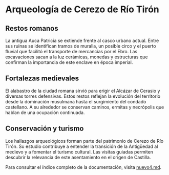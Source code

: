 # Arqueología de Cerezo de Río Tirón

## Restos romanos

La antigua Auca Patricia se extiende frente al casco urbano actual. Entre sus ruinas se identifican tramos de muralla, un posible circo y el puerto fluvial que facilitó el transporte de mercancías por el Ebro. Las excavaciones sacan a la luz cerámicas, monedas y estructuras que confirman la importancia de este enclave en época imperial.

## Fortalezas medievales

El alabastro de la ciudad romana sirvió para erigir el Alcázar de Cerasio y diversas torres defensivas. Estos restos reflejan la evolución del territorio desde la dominación musulmana hasta el surgimiento del condado castellano. A su alrededor se conservan caminos, ermitas y necrópolis que hablan de una ocupación continuada.

## Conservación y turismo

Los hallazgos arqueológicos forman parte del patrimonio de Cerezo de Río Tirón. Su estudio contribuye a entender la transición de la Antigüedad al medievo y a fomentar el turismo cultural. Las visitas guiadas permiten descubrir la relevancia de este asentamiento en el origen de Castilla.

Para consultar el índice completo de la documentación, visita [nuevo4.md](../nuevo4.md).
